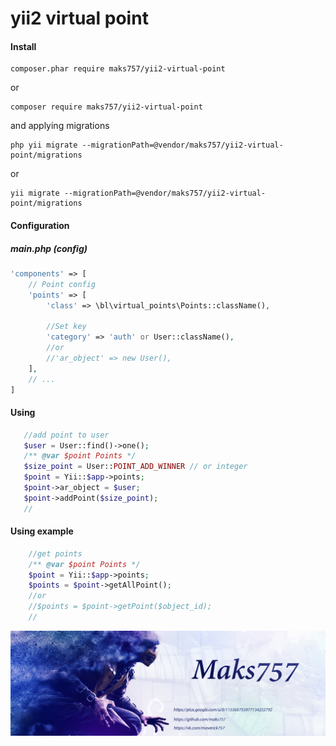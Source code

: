 # yii2 virtual point

#### Install
```
composer.phar require maks757/yii2-virtual-point
```
or
```
composer require maks757/yii2-virtual-point
```
and applying migrations
```
php yii migrate --migrationPath=@vendor/maks757/yii2-virtual-point/migrations
```
or
```
yii migrate --migrationPath=@vendor/maks757/yii2-virtual-point/migrations
```

#### Configuration

##### main.php (config)
```php
'components' => [
    // Point config
    'points' => [
        'class' => \bl\virtual_points\Points::className(),
        
        //Set key
        'category' => 'auth' or User::className(),
        //or
        //'ar_object' => new User(),
    ],
    // ...
]
```
#### Using 
```php
   //add point to user
   $user = User::find()->one();
   /** @var $point Points */
   $size_point = User::POINT_ADD_WINNER // or integer
   $point = Yii::$app->points;
   $point->ar_object = $user;
   $point->addPoint($size_point);
   //
```
#### Using example
```php
    //get points
    /** @var $point Points */
    $point = Yii::$app->points;
    $points = $point->getAllPoint();
    //or
    //$points = $point->getPoint($object_id);
    //
```
![Alt text](/image/author.jpg "Optional title")
